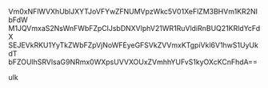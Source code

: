 Vm0xNFlWVXhUblJXYTJoVFYwZFNUMVpzWkc5V01XeFlZM3BHVm1KR2NIbFdW
M1JQVmxaS2NsWnFWbFZpClJsbDNXVlphV21WR1RuVldiRnBUQ21KRldYcFdX
SEJEVkRKU1YyTkZWbFZpVjNoWFEyeGFSVkZVVmxKTgpiVkl6V1hwS1UyUkdT
bFZOUlhSRVlsaG9NRmx0WXpsUVVXOUxZVmhhYUFvS1kyOXcKCnFhdA==

ulk
